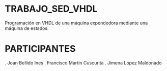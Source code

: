 # TRABAJO_SED_VHDL
Programación en VHDL de una máquina expendedora mediante una máquina de estados.

# PARTICIPANTES
. Joan Bellido Ines
. Francisco Martín Cuscurita
. Jimena López Maldonado
